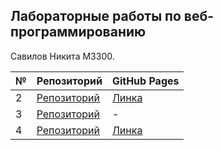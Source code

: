 ## Лабораторные работы по веб-программированию

Савилов Никита М3300.

 № | Репозиторий | GitHub Pages
--- | --- | --- 
2 | [Репозиторий](https://github.com/NikSavilov/web2020/tree/master/lab2)|[Линка](https://niksavilov.github.io/web2020/lab2/)
3 | [Репозиторий](https://github.com/NikSavilov/web2020/tree/master/lab3)|-
4 | [Репозиторий](https://github.com/NikSavilov/web2020/tree/master/lab4)|[Линка](https://niksavilov.github.io/web2020/lab4/)